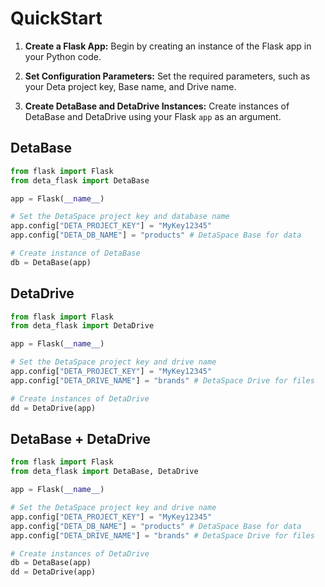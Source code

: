 # QuickStart

1. **Create a Flask App:** Begin by creating an instance of the Flask app in your Python code.

2. **Set Configuration Parameters:** Set the required parameters, such as your Deta project key, Base name, and Drive name.

3. **Create DetaBase and DetaDrive Instances:** Create instances of DetaBase and DetaDrive using your Flask `app` as an argument.


## DetaBase
```python
from flask import Flask
from deta_flask import DetaBase

app = Flask(__name__)

# Set the DetaSpace project key and database name
app.config["DETA_PROJECT_KEY"] = "MyKey12345"
app.config["DETA_DB_NAME"] = "products" # DetaSpace Base for data 

# Create instance of DetaBase
db = DetaBase(app)
```


## DetaDrive
```python
from flask import Flask
from deta_flask import DetaDrive

app = Flask(__name__)

# Set the DetaSpace project key and drive name
app.config["DETA_PROJECT_KEY"] = "MyKey12345"
app.config["DETA_DRIVE_NAME"] = "brands" # DetaSpace Drive for files

# Create instances of DetaDrive
dd = DetaDrive(app)

```


## DetaBase + DetaDrive
```python
from flask import Flask
from deta_flask import DetaBase, DetaDrive

app = Flask(__name__)

# Set the DetaSpace project key and drive name
app.config["DETA_PROJECT_KEY"] = "MyKey12345"
app.config["DETA_DB_NAME"] = "products" # DetaSpace Base for data 
app.config["DETA_DRIVE_NAME"] = "brands" # DetaSpace Drive for files

# Create instances of DetaDrive
db = DetaBase(app)
dd = DetaDrive(app)

```